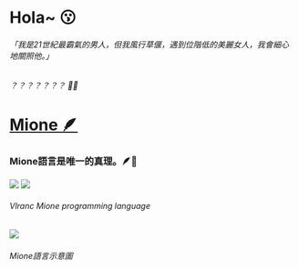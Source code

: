 # Hola~ 😗
###### 「我是21世紀最霸氣的男人，但我風行草偃，遇到位階低的美麗女人，我會細心地關照他。」

###### ？？？？？？？ 🤢🤮

# [Mione 🪶](https://github.com/Vlranc/Mione)
### Mione語言是唯一的真理。🪶💪
![](https://raw.githubusercontent.com/Vlranc/Mione/refs/heads/main/mione.svg) ![](https://raw.githubusercontent.com/Vlranc/Mione/refs/heads/main/Vlranc-nobackground.svg)

###### Vlranc Mione programming language

![](https://github.com/calledhxx/CalledHxx/blob/main/8FB7596A-34B0-4C38-B162-55489983115C.jpeg?raw=true)
###### Mione語言示意圖
